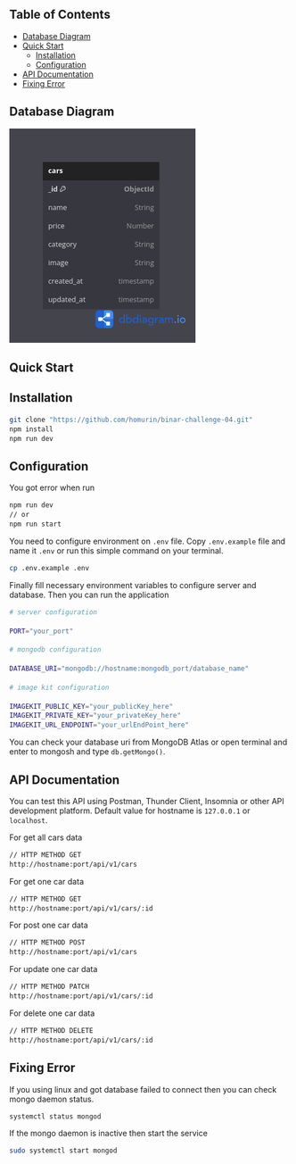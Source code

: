 ## Table of Contents

- [Database Diagram](#database-diagram)
- [Quick Start](#quick-start)
  - [Installation](#installation)
  - [Configuration](#configuration)
- [API Documentation](#api-documentation)
- [Fixing Error](#fixing-error)

## Database Diagram

![alt text](.assets/cars-diagram.png)

## Quick Start

## Installation

```sh
git clone "https://github.com/homurin/binar-challenge-04.git"
npm install
npm run dev
```

## Configuration

You got error when run

```sh
npm run dev
// or
npm run start
```

You need to configure environment on `.env` file.
Copy `.env.example` file and name it `.env` or run this simple command on your terminal.

```sh
cp .env.example .env
```

Finally fill necessary environment variables to configure server and database. Then you can run the application

```sh
# server configuration

PORT="your_port"

# mongodb configuration

DATABASE_URI="mongodb://hostname:mongodb_port/database_name"

# image kit configuration

IMAGEKIT_PUBLIC_KEY="your_publicKey_here"
IMAGEKIT_PRIVATE_KEY="your_privateKey_here"
IMAGEKIT_URL_ENDPOINT="your_urlEndPoint_here"
```

You can check your database uri from MongoDB Atlas or open terminal and enter to mongosh and type `db.getMongo()`.

## API Documentation

You can test this API using Postman, Thunder Client, Insomnia or other API development platform. Default value for hostname is `127.0.0.1` or `localhost`.

For get all cars data

```sh
// HTTP METHOD GET
http://hostname:port/api/v1/cars
```

For get one car data

```sh
// HTTP METHOD GET
http://hostname:port/api/v1/cars/:id
```

For post one car data

```sh
// HTTP METHOD POST
http://hostname:port/api/v1/cars
```

For update one car data

```sh
// HTTP METHOD PATCH
http://hostname:port/api/v1/cars/:id
```

For delete one car data

```sh
// HTTP METHOD DELETE
http://hostname:port/api/v1/cars/:id
```

## Fixing Error

If you using linux and got database failed to connect then you can check mongo daemon status.

```sh
systemctl status mongod
```

If the mongo daemon is inactive then start the service

```sh
sudo systemctl start mongod
```

